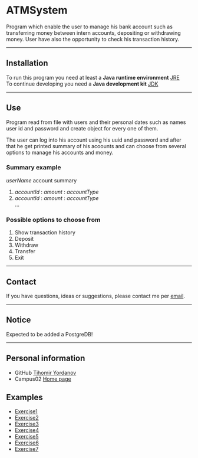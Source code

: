 # ATMSystem

Program which enable the user to manage his bank account such as transferring money between intern accounts, depositing
or withdrawing money. User have also the opportunity to check his transaction history.

---

## Installation

To run this program you need at least a **Java runtime environment** [JRE](https://www.java.com/en/download/manual.jsp)  
To continue developing you need a **Java development kit** [JDK](https://www.oracle.com/java/technologies/downloads/)

---

## Use

Program read from file with users and their personal dates such as names user id and password and create object for
every one of them.

The user can log into his account using his uuid and password and after that he get printed summary of his acoounts and
can choose from several options to manage his accounts and money.

### Summary example

_userName_ account summary

1. _accountId_ : _amount_ : _accountType_
2. _accountId_ : _amount_ : _accountType_  
   ...

### Possible options to choose from

1. Show transaction history
2. Deposit
3. Withdraw
4. Transfer
5. Exit

---

## Contact

If you have questions, ideas or suggestions, please contact me per [email](mailto:t.yordanovv@gmail.com).

---

## Notice

Expected to be added a PostgreDB!

---

## Personal information

- GitHub [Tihomir Yordanov](https://github.com/YordanovTihomir)
- Campus02 [Home page](https://www.campus02.at/)

## Examples

- [Exercise1](exercise1.md)
- [Exercise2](exercise2.md)
- [Exercise3](exercise3.md)
- [Exercise4](exercise4.md)
- [Exercise5](exercise5.md)
- [Exercise6]()
- [Exercise7]()
